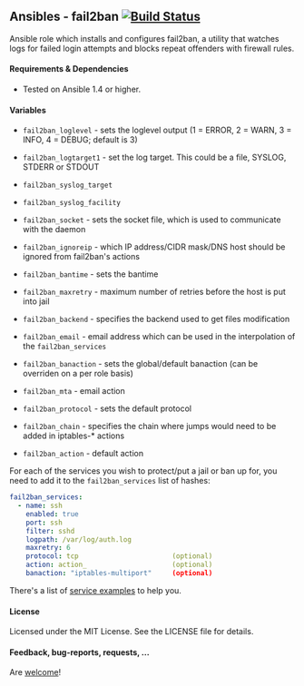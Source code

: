 ## Ansibles - fail2ban [![Build Status](https://travis-ci.org/Ansibles/fail2ban.png)](https://travis-ci.org/Ansibles/fail2ban)

Ansible role which installs and configures fail2ban, a utility that watches logs for failed login attempts and blocks repeat offenders with firewall rules.


#### Requirements & Dependencies
- Tested on Ansible 1.4 or higher.


#### Variables

- `fail2ban_loglevel` - sets the loglevel output (1 = ERROR, 2 = WARN, 3 = INFO, 4 = DEBUG; default is 3)
- `fail2ban_logtarget1` - set the log target. This could be a file, SYSLOG, STDERR or STDOUT
- `fail2ban_syslog_target`
- `fail2ban_syslog_facility`
- `fail2ban_socket` - sets the socket file, which is used to communicate with the daemon

- `fail2ban_ignoreip` - which IP address/CIDR mask/DNS host should be ignored from fail2ban's actions
- `fail2ban_bantime` - sets the bantime
- `fail2ban_maxretry` - maximum number of retries before the host is put into jail
- `fail2ban_backend` - specifies the backend used to get files modification
- `fail2ban_email` - email address which can be used in the interpolation of the `fail2ban_services`
- `fail2ban_banaction` - sets the global/default banaction (can be overriden on a per role basis)
- `fail2ban_mta` - email action
- `fail2ban_protocol` - sets the default protocol
- `fail2ban_chain` - specifies the chain where jumps would need to be added in iptables-* actions
- `fail2ban_action` - default action

For each of the services you wish to protect/put a jail or ban up for, you need to add it to the `fail2ban_services` list of hashes:

```yaml
fail2ban_services:
  - name: ssh
    enabled: true
    port: ssh
    filter: sshd
    logpath: /var/log/auth.log
    maxretry: 6
    protocol: tcp                       (optional)
    action: action_                     (optional)
    banaction: "iptables-multiport"     (optional)
```

There's a list of [service examples](services_examples.md) to help you.


#### License

Licensed under the MIT License. See the LICENSE file for details.


#### Feedback, bug-reports, requests, ...

Are [welcome](https://github.com/ansibles/fail2ban/issues)!
